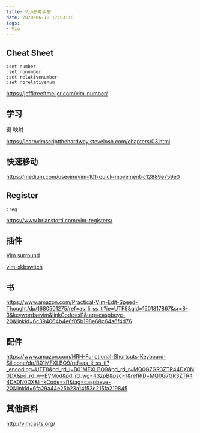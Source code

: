 ```yaml
---
title: Vim参考手册
date: 2020-06-10 17:03:16
tags:
- Vim
---
```


## Cheat Sheet

```vim
:set number
:set nonumber
:set relativenumber
:set norelativenum
```

https://jeffkreeftmeijer.com/vim-number/

## 学习

键 映射

https://learnvimscriptthehardway.stevelosh.com/chapters/03.html

## 快速移动

https://medium.com/usevim/vim-101-quick-movement-c12889e759e0

## Register

`:reg`

https://www.brianstorti.com/vim-registers/

## 插件

[Vim surround](https://github.com/tpope/vim-surround)

[vim-xkbswitch](https://github.com/lyokha/vim-xkbswitch)



## 书

https://www.amazon.com/Practical-Vim-Edit-Speed-Thought/dp/1680501275/ref=as_li_ss_tl?ie=UTF8&qid=1501817867&sr=8-3&keywords=vim&linkCode=sl1&tag=caspbeye-20&linkId=6c394064b4e6f05b198e68c64a6f4d76

## 配件

https://www.amazon.com/HRH-Functional-Shortcuts-Keyboard-Silicone/dp/B01MFXLBO9/ref=as_li_ss_tl?_encoding=UTF8&pd_rd_i=B01MFXLBO9&pd_rd_r=MQ0G7GR3ZTR44DX0N0DX&pd_rd_w=EVMod&pd_rd_wg=43zpB&psc=1&refRID=MQ0G7GR3ZTR44DX0N0DX&linkCode=sl1&tag=caspbeye-20&linkId=6fa29a44e25b23a14f53e215fa219845

## 其他资料

http://vimcasts.org/